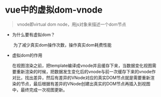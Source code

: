 # vue中的虚拟dom-vnode

> vnode即virtual dom node，用js对象来描述一个dom节点

- 为什么要有虚拟dom？

  ​	为了减少真实dom操作次数，操作真实dom耗费性能

- 虚拟dom的作用

  在视图渲染之前，把template编译成vnode并且缓存下来，当数据变化视图需要重新渲染的时候，把数据发生变化后的vnode与前一次缓存下来的vnode作对比，找出差异，然后有差异的VNode对应的真实DOM节点就是需要重新渲染的节点，最后根据有差异的VNode创建出真实的DOM节点再插入到视图中，最终完成一次视图更新。
  
  

